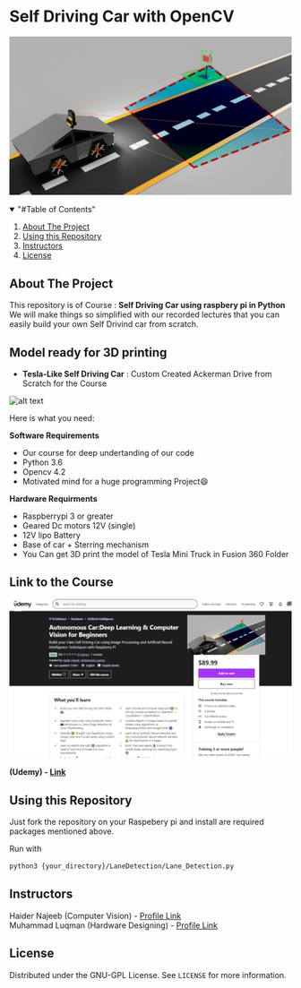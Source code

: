 # Self Driving Car with OpenCV
![alt text](https://github.com/HaiderAbasi/SelfDrivingProject_MiniTesla/blob/master/3D%20model%20file/Jadu_Export_Quality.png)

<details open="open">
  <summary>"#Table of Contents"</summary>
  <ol>
    <li><a href="#About-the-project">About The Project</a></li>
    <li><a href="#Usage">Using this Repository</a></li>
    <li><a href="#Instructors">Instructors</a></li>
    <li><a href="#license">License</a></li>
  </ol>
</details>

## About The Project

This repository is of Course : **Self Driving Car using raspbery pi in Python**
We will make things so simplified with our recorded lectures that you can easily build your own Self Drivind car from scratch.

## Model ready for 3D printing 
- **Tesla-Like Self Driving Car** : Custom Created Ackerman Drive from Scratch for the Course 

![alt text](https://github.com/HaiderAbasi/SelfDrivingProject_MiniTesla/blob/master/3D%20model%20file/car_building.gif)

Here is what you need:

**Software Requirements**
* Our course for deep undertanding of our code
* Python 3.6 
* Opencv 4.2
* Motivated mind for a huge programming Project:smile:

**Hardware Requirments**
* Raspberrypi 3 or greater
* Geared Dc motors 12V (single)
* 12V lipo Battery
* Base of car + Sterring mechanism
* You Can get 3D print the model of Tesla Mini Truck in Fusion 360 Folder

## Link to the Course
![alt text](https://github.com/HaiderAbasi/SelfDrivingProject_MiniTesla/blob/master/3D%20model%20file/Tesla%20Self%20Driving%20Car.png)

**(Udemy) - [Link](https://www.udemy.com/course/autonomous-car-deep-learning-computer-vision-for-beginners/)**

## Using this Repository

Just fork the repository on your Raspebery pi and install are required packages mentioned above.

Run with 
  ```sh
  python3 {your_directory}/LaneDetection/Lane_Detection.py 
  ```


## Instructors

Haider Najeeb   (Computer Vision)    -  [Profile Link](https://www.linkedin.com/in/haider-najeeb-68812516a/)  
Muhammad Luqman (Hardware Designing) - [Profile Link](https://www.linkedin.com/in/muhammad-luqman-9b227a11b/)  

## License

Distributed under the GNU-GPL License. See `LICENSE` for more information.

